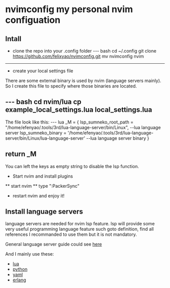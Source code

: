 # nvimconfig my personal nvim configuation

## Intall

- clone the repo into your .config folder 
--- bash
cd ~/.config
git clone https://github.com/felixyao/nvimconfig.git
mv nvimconfig nvim
---

- create your local settings file

There are some external binary is used by nvim (language servers mainly). So I create this file to specify where those binaries are located.

--- bash
cd nvim/lua
cp example_local_settings.lua local_settings.lua
---

The file look like this:
--- lua
_M = {
    lsp_sumneko_root_path = "/home/efenyao/.tools/3rd/lua-language-server/bin/Linux", --lua language server
    lsp_sumneko_binary = '/home/efenyao/.tools/3rd/lua-language-server/bin/Linux/lua-language-server' --lua language server binary
}

return _M
---
You can left the keys as empty string to disable the lsp function.

- Start nvim and install plugins

** start nvim
** type ":PackerSync"

- restart nvim and enjoy it!

## Install language servers

language servers are needed for nvim lsp feature. lsp will provide some very useful programming language feature such goto definition, find all references
I recommanded to use them but it is not mandatory. 


General language server guide could see [here](https://github.com/neovim/nvim-lspconfig/blob/master/doc/server_configurations.md)

And I mainly use these:
- [lua](https://github.com/sumneko/lua-language-server)
- [python](https://github.com/microsoft/pyright)
- [yaml](https://github.com/redhat-developer/yaml-language-server)
- [erlang](https://erlang-ls.github.io/)




